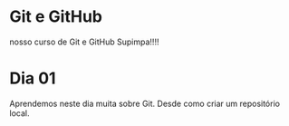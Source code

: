 # Git e GitHub

nosso curso de Git e GitHub Supimpa!!!!


# Dia 01

Aprendemos neste dia muita sobre Git.
Desde como criar um repositório local.
